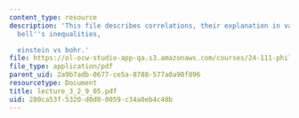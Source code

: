 ```yaml
---
content_type: resource
description: 'This file describes correlations, their explanation in various ways,
  bell''s inequalities,

  einstein vs bohr.'
file: https://ol-ocw-studio-app-qa.s3.amazonaws.com/courses/24-111-philosophy-of-quantum-mechanics-spring-2005/280ca53f5320d0d00059c34a0eb4c48b_lecture_3_2_9_05.pdf
file_type: application/pdf
parent_uid: 2a9b7adb-0677-ce5a-8788-577a0a98f896
resourcetype: Document
title: lecture_3_2_9_05.pdf
uid: 280ca53f-5320-d0d0-0059-c34a0eb4c48b
---
```

